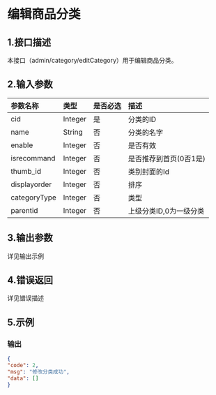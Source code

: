 # 编辑商品分类

## 1.接口描述

本接口（admin/category/editCategory）用于编辑商品分类。

## 2.输入参数

| 参数名称 | 类型 | 是否必选 | 描述 |
| :--- | :--- | :--- | :--- |
| cid | Integer | 是 | 分类的ID |
| name | String | 否 | 分类的名字 |
| enable | Integer | 否 | 是否有效 |
| isrecommand | Integer | 否 | 是否推荐到首页\(0否1是\) |
| thumb\_id | Integer | 否 | 类别封面的Id |
| displayorder | Integer | 否 | 排序 |
| categoryType | Integer | 否 | 类型 |
| parentid | Integer | 否 | 上级分类ID,0为一级分类 |

## 3.输出参数

详见输出示例

## 4.错误返回

详见错误描述

## 5.示例

### 输出

```json
{
"code": 2,
"msg": "修改分类成功",
"data": []
}
```



